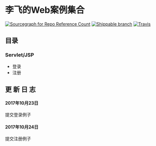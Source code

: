 # 李飞的Web案例集合
[![Sourcegraph for Repo Reference Count](https://img.shields.io/badge/Leco%20Li-Code-green.svg?style=plastic)]()
[![Shippable branch](https://img.shields.io/badge/%E7%8A%B6%E6%80%81-%E6%9C%AA%E5%AE%8C%E6%88%90-gules.svg?style=plastic)]()
[![Travis](https://img.shields.io/badge/%E7%B1%BB%E5%9E%8B-%E7%BB%83%E4%B9%A0-green.svg?style=plastic)]()

##  目录

### Servlet/JSP

* 登录
* 注册

## 更 新 日 志
#### 2017年10月23日
提交登录例子
#### 2017年10月24日
提交注册例子